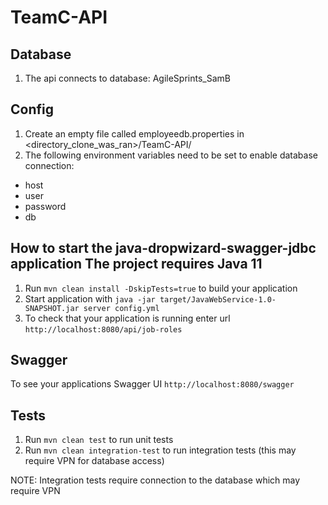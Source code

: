 # TeamC-API

Database
---
1. The api connects to database: AgileSprints_SamB

Config
---
1. Create an empty file called employeedb.properties in <directory_clone_was_ran>/TeamC-API/
2. The following environment variables need to be set to enable database connection:
- host
- user
- password
- db

How to start the java-dropwizard-swagger-jdbc application
The project requires Java 11
---
1. Run `mvn clean install -DskipTests=true` to build your application
2. Start application with `java -jar target/JavaWebService-1.0-SNAPSHOT.jar server config.yml`
3. To check that your application is running enter url `http://localhost:8080/api/job-roles`

Swagger
---
To see your applications Swagger UI `http://localhost:8080/swagger`

Tests
---

1. Run `mvn clean test` to run unit tests
2. Run `mvn clean integration-test` to run integration tests (this may require VPN for database access)

NOTE: Integration tests require connection to the database which may require VPN

